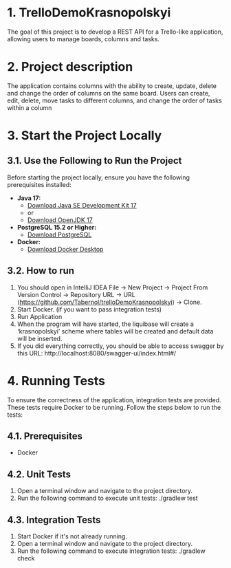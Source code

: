 # 1. TrelloDemoKrasnopolskyi
The goal of this project is to develop a REST API for a Trello-like application,
allowing users to manage boards, columns and tasks.

# 2. Project description
The application contains columns with the ability to 
create, update, delete and change the order of columns on the same board.
Users can create, edit, delete, move tasks to different columns, 
and change the order of tasks within a column

# 3. Start the Project Locally

## 3.1. Use the Following to Run the Project
Before starting the project locally, ensure you have the following prerequisites installed:
- **Java 17:**
    - [Download Java SE Development Kit 17](https://www.oracle.com/java/technologies/javase-downloads.html)
    - or
    - [Download OpenJDK 17](https://adoptopenjdk.net/?variant=openjdk17)
- **PostgreSQL 15.2 or Higher:**
    - [Download PostgreSQL](https://www.postgresql.org/download/)
- **Docker:**
    - [Download Docker Desktop](https://www.docker.com/products/docker-desktop)


## 3.2. How to run
1. You should open in IntelliJ IDEA 
File -> New Project -> Project From Version Control -> Repository URL ->
URL (https://github.com/Tabernol/trelloDemoKrasnopolskyi) -> Clone.
2. Start Docker. (if you want to pass integration tests)
3. Run Application
4. When the program will have started, the liquibase will create a ‘krasnopolskyi’ scheme
where tables will be created and default data will be inserted.
5. If you did everything correctly, you should be able to access swagger by this URL:
http://localhost:8080/swagger-ui/index.html#/

# 4. Running Tests
To ensure the correctness of the application, integration tests are provided.
These tests require Docker to be running. Follow the steps below to run the tests:

## 4.1. Prerequisites
- Docker

## 4.2. Unit Tests
1. Open a terminal window and navigate to the project directory.
2. Run the following command to execute unit tests:
   ./gradlew test

## 4.3. Integration Tests
1. Start Docker if it's not already running.
2. Open a terminal window and navigate to the project directory.
3. Run the following command to execute integration tests:
   ./gradlew check
